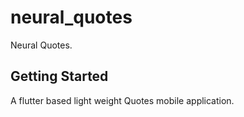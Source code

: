 # neural_quotes

Neural Quotes.

## Getting Started

A flutter based light weight Quotes mobile application.



